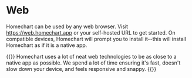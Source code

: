 # Web

Homechart can be used by any web browser.  Visit https://web.homechart.app or your self-hosted URL to get started.  On compatible devices, Homechart will prompt you to install it--this will install Homechart as if it is a native app.

{{<hint info>}}
Homechart uses a lot of neat web technologies to be as close to a native app as possible.  We spend a lot of time ensuring it's fast, doesn't slow down your device, and feels responsive and snappy.
{{</hint>}}
